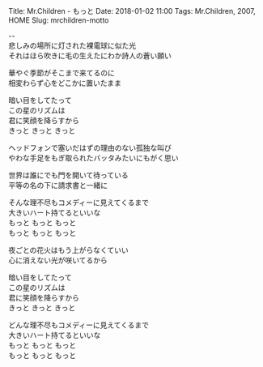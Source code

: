 Title: Mr.Children - もっと
Date: 2018-01-02 11:00
Tags: Mr.Children, 2007, HOME
Slug: mrchildren-motto


--  
悲しみの場所に灯された裸電球に似た光  
それはほら吹きに毛の生えたにわか詩人の蒼い願い  
  
華やぐ季節がそこまで来てるのに  
相変わらず心をどこかに置いたまま  
  
暗い目をしてたって  
この星のリズムは  
君に笑顔を降らすから  
きっと きっと きっと  
  
ヘッドフォンで塞いだはずの理由のない孤独な叫び  
やわな手足をもぎ取られたバッタみたいにもがく思い  
  
世界は誰にでも門を開いて待っている  
平等の名の下に請求書と一緒に  
  
そんな理不尽もコメディーに見えてくるまで  
大きいハート持てるといいな  
もっと もっと もっと  
もっと もっと もっと  
  
夜ごとの花火はもう上がらなくていい  
心に消えない光が咲いてるから  
  
暗い目をしてたって  
この星のリズムは  
君に笑顔を降らすから  
きっと きっと きっと  
  
どんな理不尽もコメディーに見えてくるまで  
大きいハート持てるといいな  
もっと もっと もっと  
もっと もっと もっと
